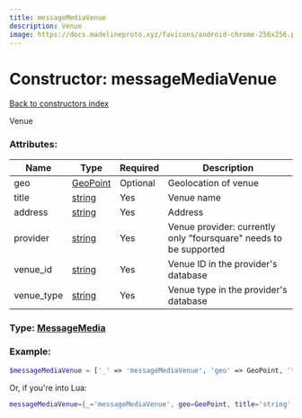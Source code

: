 ```yaml
---
title: messageMediaVenue
description: Venue
image: https://docs.madelineproto.xyz/favicons/android-chrome-256x256.png
---
```

# Constructor: messageMediaVenue  
[Back to constructors index](index.md)



Venue

### Attributes:

| Name     |    Type       | Required | Description |
|----------|---------------|----------|-------------|
|geo|[GeoPoint](../types/GeoPoint.md) | Optional|Geolocation of venue|
|title|[string](../types/string.md) | Yes|Venue name|
|address|[string](../types/string.md) | Yes|Address|
|provider|[string](../types/string.md) | Yes|Venue provider: currently only "foursquare" needs to be supported|
|venue\_id|[string](../types/string.md) | Yes|Venue ID in the provider's database|
|venue\_type|[string](../types/string.md) | Yes|Venue type in the provider's database|



### Type: [MessageMedia](../types/MessageMedia.md)


### Example:

```php
$messageMediaVenue = ['_' => 'messageMediaVenue', 'geo' => GeoPoint, 'title' => 'string', 'address' => 'string', 'provider' => 'string', 'venue_id' => 'string', 'venue_type' => 'string'];
```  


Or, if you're into Lua:

```lua
messageMediaVenue={_='messageMediaVenue', geo=GeoPoint, title='string', address='string', provider='string', venue_id='string', venue_type='string'}

```



